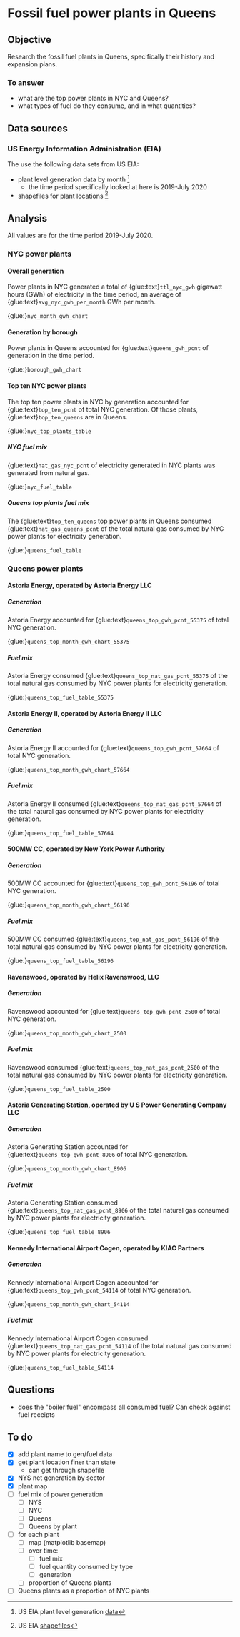 # Fossil fuel power plants in Queens

## Objective
 Research the fossil fuel plants in Queens, specifically their history and expansion plans.

### To answer
- what are the top power plants in NYC and Queens?
- what types of fuel do they consume, and in what quantities?

## Data sources
### US Energy Information Administration (EIA)
The use the following data sets from US EIA:
- plant level generation data by month [^eia_plant_gen]
  - the time period specifically looked at here is 2019-July 2020
- shapefiles for plant locations [^eia_shapefiles]

## Analysis
All values are for the time period 2019-July 2020.
### NYC power plants
#### Overall generation
Power plants in NYC generated a total of {glue:text}`ttl_nyc_gwh` gigawatt hours (GWh) of electricity in the time period, an average of {glue:text}`avg_nyc_gwh_per_month` GWh per month.

{glue:}`nyc_month_gwh_chart`

#### Generation by borough

Power plants in Queens accounted for {glue:text}`queens_gwh_pcnt` of generation in the time period.

{glue:}`borough_gwh_chart`

#### Top ten NYC power plants

The top ten power plants in NYC by generation accounted for {glue:text}`top_ten_pcnt` of total NYC generation. Of those plants, {glue:text}`top_ten_queens` are in Queens.

{glue:}`nyc_top_plants_table`

##### NYC fuel mix
{glue:text}`nat_gas_nyc_pcnt` of electricity generated in NYC plants was generated from natural gas.

{glue:}`nyc_fuel_table`

##### Queens top plants fuel mix

The {glue:text}`top_ten_queens` top power plants in Queens consumed {glue:text}`nat_gas_queens_pcnt` of the total natural gas consumed by NYC power plants for electricity generation.

{glue:}`queens_fuel_table`

### Queens power plants


#### Astoria Energy, operated by Astoria Energy LLC
##### Generation
Astoria Energy accounted for {glue:text}`queens_top_gwh_pcnt_55375` of total NYC generation. 

{glue:}`queens_top_month_gwh_chart_55375`
##### Fuel mix

Astoria Energy consumed {glue:text}`queens_top_nat_gas_pcnt_55375` of the total natural gas consumed by NYC power plants for electricity generation.

{glue:}`queens_top_fuel_table_55375`



#### Astoria Energy II, operated by Astoria Energy II LLC
##### Generation
Astoria Energy II accounted for {glue:text}`queens_top_gwh_pcnt_57664` of total NYC generation. 

{glue:}`queens_top_month_gwh_chart_57664`
##### Fuel mix

Astoria Energy II consumed {glue:text}`queens_top_nat_gas_pcnt_57664` of the total natural gas consumed by NYC power plants for electricity generation.

{glue:}`queens_top_fuel_table_57664`



#### 500MW CC, operated by New York Power Authority
##### Generation
500MW CC accounted for {glue:text}`queens_top_gwh_pcnt_56196` of total NYC generation. 

{glue:}`queens_top_month_gwh_chart_56196`
##### Fuel mix

500MW CC consumed {glue:text}`queens_top_nat_gas_pcnt_56196` of the total natural gas consumed by NYC power plants for electricity generation.

{glue:}`queens_top_fuel_table_56196`



#### Ravenswood, operated by Helix Ravenswood, LLC
##### Generation
Ravenswood accounted for {glue:text}`queens_top_gwh_pcnt_2500` of total NYC generation. 

{glue:}`queens_top_month_gwh_chart_2500`
##### Fuel mix

Ravenswood consumed {glue:text}`queens_top_nat_gas_pcnt_2500` of the total natural gas consumed by NYC power plants for electricity generation.

{glue:}`queens_top_fuel_table_2500`



#### Astoria Generating Station, operated by U S Power Generating Company LLC
##### Generation
Astoria Generating Station accounted for {glue:text}`queens_top_gwh_pcnt_8906` of total NYC generation. 

{glue:}`queens_top_month_gwh_chart_8906`
##### Fuel mix

Astoria Generating Station consumed {glue:text}`queens_top_nat_gas_pcnt_8906` of the total natural gas consumed by NYC power plants for electricity generation.

{glue:}`queens_top_fuel_table_8906`



#### Kennedy International Airport Cogen, operated by KIAC Partners
##### Generation
Kennedy International Airport Cogen accounted for {glue:text}`queens_top_gwh_pcnt_54114` of total NYC generation. 

{glue:}`queens_top_month_gwh_chart_54114`
##### Fuel mix

Kennedy International Airport Cogen consumed {glue:text}`queens_top_nat_gas_pcnt_54114` of the total natural gas consumed by NYC power plants for electricity generation.

{glue:}`queens_top_fuel_table_54114`




## Questions
- does the "boiler fuel" encompass all consumed fuel? Can check against fuel receipts

## To do
- [x] add plant name to gen/fuel data
- [x] get plant location finer than state
  - can get through shapefile
- [x] NYS net generation by sector
- [x] plant map
- [ ] fuel mix of power generation
  - [ ] NYS
  - [ ] NYC
  - [ ] Queens
  - [ ] Queens by plant
- [ ] for each plant
  - [ ] map (matplotlib basemap)
  - [ ] over time:
    - [ ] fuel mix
    - [ ] fuel quantity consumed by type
    - [ ] generation
  - [ ] proportion of Queens plants
- [ ] Queens plants as a proportion of NYC plants

[^gen_type]: NYS [data](https://data.ny.gov/Energy-Environment/Electric-Generation-By-Fuel-Type-GWh-Beginning-196/h4gs-8qnu) on electric generation by fuel type, 1960-present 
[^eia_plant_gen]: US EIA plant level generation [data](https://www.eia.gov/electricity/data/eia923/)
[^eia_shapefiles]: US EIA [shapefiles](https://www.eia.gov/maps/layer_info-m.php)
[^nypa_all_gen]: NYPA all generating [facilities](https://www.nypa.gov/power/generation/all-generating-facilities)